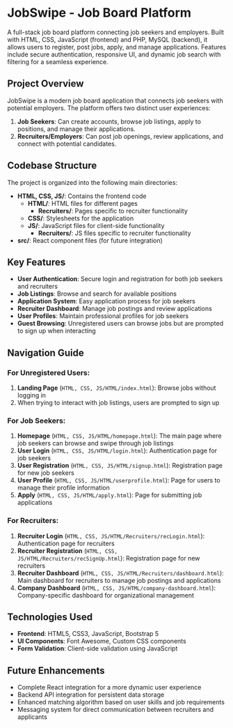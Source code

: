 # JobSwipe - Job Board Platform

A full-stack job board platform connecting job seekers and employers. Built with HTML, CSS, JavaScript (frontend) and PHP, MySQL (backend), it allows users to register, post jobs, apply, and manage applications. Features include secure authentication, responsive UI, and dynamic job search with filtering for a seamless experience.

## Project Overview

JobSwipe is a modern job board application that connects job seekers with potential employers. The platform offers two distinct user experiences:

1. **Job Seekers**: Can create accounts, browse job listings, apply to positions, and manage their applications.
2. **Recruiters/Employers**: Can post job openings, review applications, and connect with potential candidates.

## Codebase Structure

The project is organized into the following main directories:

- **HTML, CSS, JS/**: Contains the frontend code
  - **HTML/**: HTML files for different pages
    - **Recruiters/**: Pages specific to recruiter functionality
  - **CSS/**: Stylesheets for the application
  - **JS/**: JavaScript files for client-side functionality
    - **Recruiters/**: JS files specific to recruiter functionality
- **src/**: React component files (for future integration)

## Key Features

- **User Authentication**: Secure login and registration for both job seekers and recruiters
- **Job Listings**: Browse and search for available positions
- **Application System**: Easy application process for job seekers
- **Recruiter Dashboard**: Manage job postings and review applications
- **User Profiles**: Maintain professional profiles for job seekers
- **Guest Browsing**: Unregistered users can browse jobs but are prompted to sign up when interacting

## Navigation Guide

### For Unregistered Users:
1. **Landing Page** (`HTML, CSS, JS/HTML/index.html`): Browse jobs without logging in
2. When trying to interact with job listings, users are prompted to sign up

### For Job Seekers:

1. **Homepage** (`HTML, CSS, JS/HTML/homepage.html`): The main page where job seekers can browse and swipe through job listings
2. **User Login** (`HTML, CSS, JS/HTML/login.html`): Authentication page for job seekers
3. **User Registration** (`HTML, CSS, JS/HTML/signup.html`): Registration page for new job seekers
4. **User Profile** (`HTML, CSS, JS/HTML/userprofile.html`): Page for users to manage their profile information
5. **Apply** (`HTML, CSS, JS/HTML/apply.html`): Page for submitting job applications

### For Recruiters:

1. **Recruiter Login** (`HTML, CSS, JS/HTML/Recruiters/recLogin.html`): Authentication page for recruiters
2. **Recruiter Registration** (`HTML, CSS, JS/HTML/Recruiters/recSignUp.html`): Registration page for new recruiters
3. **Recruiter Dashboard** (`HTML, CSS, JS/HTML/Recruiters/dashboard.html`): Main dashboard for recruiters to manage job postings and applications
4. **Company Dashboard** (`HTML, CSS, JS/HTML/company-dashboard.html`): Company-specific dashboard for organizational management

## Technologies Used

- **Frontend**: HTML5, CSS3, JavaScript, Bootstrap 5
- **UI Components**: Font Awesome, Custom CSS components
- **Form Validation**: Client-side validation using JavaScript

## Future Enhancements

- Complete React integration for a more dynamic user experience
- Backend API integration for persistent data storage
- Enhanced matching algorithm based on user skills and job requirements
- Messaging system for direct communication between recruiters and applicants
